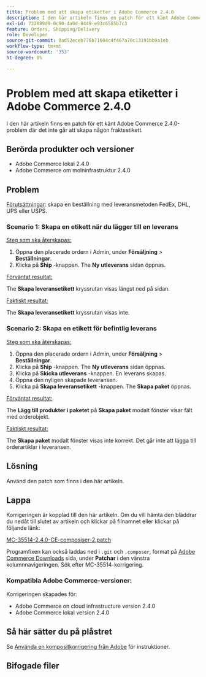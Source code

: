 ```yaml
---
title: Problem med att skapa etiketter i Adobe Commerce 2.4.0
description: I den här artikeln finns en patch för ett känt Adobe Commerce 2.4.0-problem där det inte går att skapa någon fraktsetikett.
exl-id: 722689d9-0c90-4a9d-8449-e93c6585b7c3
feature: Orders, Shipping/Delivery
role: Developer
source-git-commit: 0ad52eceb776b71604c4f467a70c13191bb9a1eb
workflow-type: tm+mt
source-wordcount: '353'
ht-degree: 0%

---
```


# Problem med att skapa etiketter i Adobe Commerce 2.4.0

I den här artikeln finns en patch för ett känt Adobe Commerce 2.4.0-problem där det inte går att skapa någon fraktsetikett.

## Berörda produkter och versioner

* Adobe Commerce lokal 2.4.0
* Adobe Commerce om molninfrastruktur 2.4.0

## Problem

<u>Förutsättningar</u>: skapa en beställning med leveransmetoden FedEx, DHL, UPS eller USPS.

### Scenario 1: Skapa en etikett när du lägger till en leverans

<u>Steg som ska återskapas:</u>

1. Öppna den placerade ordern i Admin, under **Försäljning** > **Beställningar**.
1. Klicka på **Ship** -knappen. The **Ny utleverans** sidan öppnas.

<u>Förväntat resultat:</u>

The **Skapa leveransetikett** kryssrutan visas längst ned på sidan.

<u>Faktiskt resultat:</u>

The **Skapa leveransetikett** kryssrutan visas inte.

### Scenario 2: Skapa en etikett för befintlig leverans

<u>Steg som ska återskapas:</u>

1. Öppna den placerade ordern i Admin, under **Försäljning** > **Beställningar**.
1. Klicka på **Ship** -knappen. The **Ny utleverans** sidan öppnas.
1. Klicka på **Skicka utleverans** -knappen. En leverans skapas.
1. Öppna den nyligen skapade leveransen.
1. Klicka på **Skapa leveransetikett** -knappen. The **Skapa paket** öppnas.

<u>Förväntat resultat:</u>

The **Lägg till produkter i paketet** på **Skapa paket** modalt fönster visar fält med orderobjekt.

<u>Faktiskt resultat:</u>

The **Skapa paket** modalt fönster visas inte korrekt. Det går inte att lägga till orderartiklar i leveransen.

## Lösning

Använd den patch som finns i den här artikeln.

## Lappa

Korrigeringen är kopplad till den här artikeln. Om du vill hämta den bläddrar du nedåt till slutet av artikeln och klickar på filnamnet eller klickar på följande länk:

[MC-35514-2.4.0-CE-composiser-2.patch](assets/MC-35514-2.4.0-CE-composer-2.patch.zip)

Programfixen kan också laddas ned i `.git` och `.composer`, format på [Adobe Commerce Downloads](https://magento.com/tech-resources/download) sida, under **Patchar** i den vänstra kolumnnavigeringen. Sök efter MC-35514-korrigering.

### Kompatibla Adobe Commerce-versioner:

Korrigeringen skapades för:

* Adobe Commerce on cloud infrastructure version 2.4.0
* Adobe Commerce lokal version 2.4.0

## Så här sätter du på plåstret

Se [Använda en kompositkorrigering från Adobe](/help/how-to/general/how-to-apply-a-composer-patch-provided-by-magento.md) för instruktioner.

## Bifogade filer
